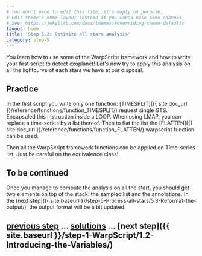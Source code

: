```yaml
---
# You don't need to edit this file, it's empty on purpose.
# Edit theme's home layout instead if you wanna make some changes
# See: https://jekyllrb.com/docs/themes/#overriding-theme-defaults
layout: home
title: 'Step 5.2: Optimize all stars analysis'
category: step-5
---
```


You learn how to use some of the WarpScript framework and how to write your first script to detect exoplanet! Let's now try to apply this analysis on all the lightcurve of each stars we have at our disposal.

## Practice

In the first script you write only one function: [TIMESPLIT]({{ site.doc_url }}/reference/functions/function_TIMESPLIT/) request single GTS. Encapsuled this instruction inside a LOOP. When using LMAP, you can replace a time-series by a list thereof. Then to flat the list the [FLATTEN]({{ site.doc_url }}/reference/functions/function_FLATTEN/) warpscript function can be used.

Then all the WarpScript framework functions can be applied on Time-series list. Just be careful on the equivalence class!

## To be continued

Once you manage to compute the analysis on all the start, you should get two elements on top of the stack: the sampled list and the annotations. In the [next step]({{ site.baseurl }}/step-5-Process-all-stars/5.3-Reformat-the-output/), the output format will be a bit updated.

## [previous step]() ... [solutions]() ... [next step]({{ site.baseurl }}/step-1-WarpScript/1.2-Introducing-the-Variables/)